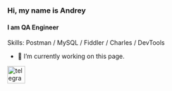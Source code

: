 ### Hi, my name is Andrey
#### I am QA Engineer

Skills: Postman / MySQL / Fiddler / Charles / DevTools

- 🔭 I’m currently working on this page. 


[<img src='https://cdn.jsdelivr.net/npm/simple-icons@3.0.1/icons/telegram.svg' alt='telegram' height='40'>](https://t.me/Anganum)  

